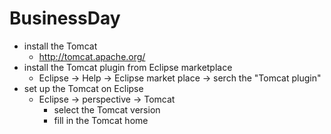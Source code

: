 # BusinessDay
* install the Tomcat
    * http://tomcat.apache.org/
* install the Tomcat plugin from Eclipse marketplace
    * Eclipse -> Help -> Eclipse market place  -> serch the "Tomcat plugin"
* set up the Tomcat on Eclipse
    * Eclipse -> perspective -> Tomcat
      *  select the Tomcat version
      *  fill in the Tomcat home
